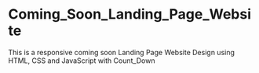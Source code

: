 # Coming_Soon_Landing_Page_Website
This is a responsive coming soon Landing Page Website Design using HTML, CSS and JavaScript with Count_Down
